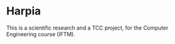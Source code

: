 # Harpia
This is a scientific research and a TCC project, for the Computer Engineering course (IFTM).
